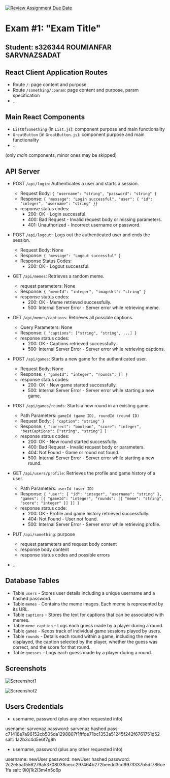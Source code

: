 [![Review Assignment Due Date](https://classroom.github.com/assets/deadline-readme-button-24ddc0f5d75046c5622901739e7c5dd533143b0c8e959d652212380cedb1ea36.svg)](https://classroom.github.com/a/AVMm0VzU)
# Exam #1: "Exam Title"
## Student: s326344 ROUMIANFAR SARVNAZSADAT 

## React Client Application Routes

- Route `/`: page content and purpose
- Route `/something/:param`: page content and purpose, param specification
- ...


## Main React Components

- `ListOfSomething` (in `List.js`): component purpose and main functionality
- `GreatButton` (in `GreatButton.js`): component purpose and main functionality
- ...

(only _main_ components, minor ones may be skipped)


## API Server

- POST `/api/login`: Authenticates a user and starts a session.
  - Request Body: `{ "username": "string", "password": "string" }`
  - Response: `{ "message": "Login successful", "user": { "id": "integer", "username": "string" }}`
  - response status codes:
      - 200: OK - Login successful.
      - 400: Bad Request - Invalid request body or missing parameters.
      - 401: Unauthorized - Incorrect username or password.
- POST `/api/logout` : Logs out the authenticated user and ends the session.
  - Request Body: None
  - Response: `{ "message": "Logout successful" }`
  - Response Status Codes:
      - 200: OK - Logout successful.
- GET `/api/memes`: Retrieves a random meme.
  - request parameters: None
  - Response: `{ "memeId": "integer", "imageUrl": "string" }`
  - response status codes:
      - 200: OK - Meme retrieved successfully.
      - 500: Internal Server Error - Server error while retrieving meme.
- GET `/api/memes/captions`: Retrieves all possible captions.
  - Query Parameters: None
  - Response: `{ "captions": ["string", "string", ...] }`
  - response status codes:
      - 200: OK - Captions retrieved successfully.
      - 500: Internal Server Error - Server error while retrieving captions.
- POST `/api/games`:  Starts a new game for the authenticated user.
  - Request Body: None
  - Response: `{ "gameId": "integer", "rounds": [] }`
  - response status codes:
      - 200: OK - New game started successfully.
      - 500: Internal Server Error - Server error while starting a new game.
- POST `/api/games/rounds`:  Starts a new round in an existing game.
  - Path Parameters: `gameId (game ID), roundId (round ID)`
  - Request Body: `{ "caption": "string" }`
  - Response: `{ "correct": "boolean", "score": "integer", "bestCaptions": ["string", "string"] }`
  - response status codes:
      - 200: OK - New round started successfully.
      - 400: Bad Request - Invalid request body or parameters.
      - 404: Not Found - Game or round not found.
      - 500: Internal Server Error - Server error while starting a new round.
- GET `/api/users/profile`: Retrieves the profile and game history of a user.
  - Path Parameters: `userId (user ID)`
  - Response: `{ "user": { "id": "integer", "username": "string" }, "games": [{ "gameId": "integer", "rounds": [{ "meme": "string", "score": "integer" }] }] }`
  - response status code:
      - 200: OK - Profile and game history retrieved successfully.
      - 404: Not Found - User not found.
      - 500: Internal Server Error - Server error while retrieving profile.


- PUT `/api/something`: purpose
  - request parameters and request body content
  - response body content
  - response status codes and possible errors
- ...

## Database Tables

- Table `users` - Stores user details including a unique username and a hashed password.
- Table `memes` - Contains the meme images. Each meme is represented by its URL.
- Table `captions` - Stores the text for captions that can be associated with memes.
- Table `meme_caption` - Logs each guess made by a player during a round.
- Table `games` - Keeps track of individual game sessions played by users.
- Table `rounds` - Details each round within a game, including the meme displayed, the caption selected by the player, whether the guess was correct, and the score for that round.
- Table `guesses` - Logs each guess made by a player during a round.
## Screenshots

![Screenshot1](./img/screenshot.jpg)

![Screenshot2](./img/screenshot.jpg)


## Users Credentials

- username, password (plus any other requested info)

usename: sarvenaz
password: sarvenaz
hashed pass: c71416e7a96152cb505da1298807f1fffde71bc1353a51245f242f6761751d52
salt: 1a2b3c4d5e6f7g8h

- username, password (plus any other requested info)

username: newUser
password: newUser
hashed password: 2c2e55af556279a53708039aecc297464b272beedd3cd9973337b5df786ce1fa
salt: 9i0j1k2l3m4n5o6p